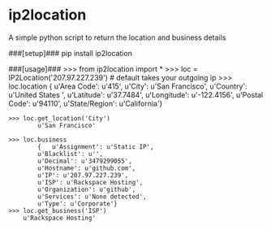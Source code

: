 ip2location
===========
A simple python script to return the location and business details

###[setup]###
    pip install ip2location

###[usage]###
    >>> from ip2location import *
    >>> loc = IP2Location('207.97.227.239') # default takes your outgoing ip
    >>> loc.location
            {   u'Area Code': u'415',
            u'City': u'San Francisco',
            u'Country': u'United States  ',
            u'Latitude': u'37.7484',
            u'Longitude': u'-122.4156',
            u'Postal Code': u'94110',
            u'State/Region': u'California'}
        
    >>> loc.get_location('City')
            u'San Francisco'
        
    >>> loc.business
            {   u'Assignment': u'Static IP',
            u'Blacklist': u'',
            u'Decimal': u'3479299055',
            u'Hostname': u'github.com',
            u'IP': u'207.97.227.239',
            u'ISP': u'Rackspace Hosting',
            u'Organization': u'github',
            u'Services': u'None detected',
            u'Type': u'Corporate'}        
    >>> loc.get_business('ISP')
        u'Rackspace Hosting'